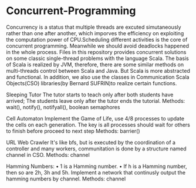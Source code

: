 # Concurrent-Programming
Concurrency is a status that multiple threads are excuted simutaneously rather than one after another, which imporves the efficiency on exploiting the computation power of CPU.Scheduling different activities is the core of concurrent programming. Meanwhile we should avoid deadlocks happened in the whole process. Files in this repository provides concurrent solutions on some classic single-thread problems with the language Scala.
The basis of Scala is realized by JVM, therefore, there are some similar methods on multi-threads control between Scala and Java. But Scala is more abstracted and functional. In addition, we also use the classes in Communication Scala Objects(CSO) libraries(by Bernard SUFRIN)to realize certain functions.


Sleeping Tutor
The tutor starts to teach only after both students have arrived;
The students leave only after the tutor ends the tutorial.
Methods: wait(), notify(), notifyall(), boolean semaphores

Cell Automaton
Implement the Game of Life, use 4/8 processes to update the cells on each generation.
The key is all processes should wait for others to finish before proceed to next step
Methods: barrier() 

URL Web Crawler
It's like bfs, but is executed by the coordination of a controller and many workers, communitation is done by a structure named channel in CSO.
Methods: channel

Hamming Numbers:
• 1 is a Hamming number.
• If h is a Hamming number, then so are 2h, 3h and 5h.
Implement a network that continusly output the hamming numbers by channel.
Methods: channel





